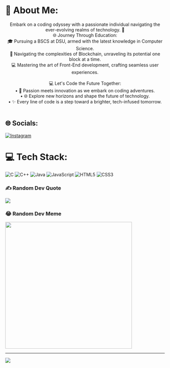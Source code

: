 # 💫 About Me:
<center>Embark on a coding odyssey with a passionate individual navigating the ever-evolving realms of technology. 🚀<br>🌐 Journey Through Education:<br>🎓 Pursuing a BSCS at DSU, armed with the latest knowledge in Computer Science.<br>🔗 Navigating the complexities of Blockchain, unraveling its potential one block at a time.<br>💻 Mastering the art of Front-End development, crafting seamless user experiences.<br><br>💻 Let's Code the Future Together:<br>•	🚀 Passion meets innovation as we embark on coding adventures.<br>•	🌐 Explore new horizons and shape the future of technology.<br>•	✨ Every line of code is a step toward a brighter, tech-infused tomorrow.<br><br></center>


## 🌐 Socials:
[![Instagram](https://img.shields.io/badge/Instagram-%23E4405F.svg?logo=Instagram&logoColor=white)](https://instagram.com/https://www.instagram.com/mazhar_virani?igsh=cGllbm81ZW96c3g=) 

# 💻 Tech Stack:
![C](https://img.shields.io/badge/c-%2300599C.svg?style=for-the-badge&logo=c&logoColor=white) ![C++](https://img.shields.io/badge/c++-%2300599C.svg?style=for-the-badge&logo=c%2B%2B&logoColor=white) ![Java](https://img.shields.io/badge/java-%23ED8B00.svg?style=for-the-badge&logo=openjdk&logoColor=white) ![JavaScript](https://img.shields.io/badge/javascript-%23323330.svg?style=for-the-badge&logo=javascript&logoColor=%23F7DF1E) ![HTML5](https://img.shields.io/badge/html5-%23E34F26.svg?style=for-the-badge&logo=html5&logoColor=white) ![CSS3](https://img.shields.io/badge/css3-%231572B6.svg?style=for-the-badge&logo=css3&logoColor=white)

### ✍️ Random Dev Quote
![](https://quotes-github-readme.vercel.app/api?type=horizontal&theme=radical)

### 😂 Random Dev Meme
<img src='https://randommeme-five.vercel.app/' style="height: 400px;"/>

---
[![](https://visitcount.itsvg.in/api?id=Mazharvirani&icon=0&color=0)](https://visitcount.itsvg.in)

<!-- Proudly created with GPRM ( https://gprm.itsvg.in ) -->
